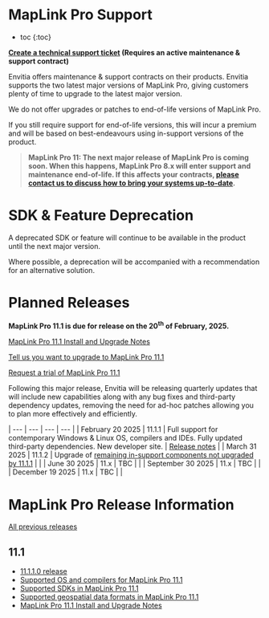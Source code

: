 # MapLink Pro Support

* toc
{:toc}

**[Create a technical support ticket](https://support.envitia.com) (Requires an active maintenance & support contract)**

Envitia offers maintenance & support contracts on their products. Envitia supports the two latest major versions of MapLink Pro, giving customers plenty of time to upgrade to the latest major version.

We do not offer upgrades or patches to end-of-life versions of MapLink Pro.

If you still require support for end-of-life versions, this will incur a premium and will be based on best-endeavours using in-support versions of the product.

> **MapLink Pro 11: The next major release of MapLink Pro is coming soon. When this happens, MapLink Pro 8.x will enter support and maintenance end-of-life. If this affects your contracts, [please contact us to discuss how to bring your systems up-to-date](https://forms.office.com/e/6ydUswfjEe).**

# SDK & Feature Deprecation

A deprecated SDK or feature will continue to be available in the product until the next major version.

Where possible, a deprecation will be accompanied with a recommendation for an alternative solution.

# Planned Releases
**MapLink Pro 11.1 is due for release on the 20<sup>th</sup> of February, 2025.**

[MapLink Pro 11.1 Install and Upgrade Notes](install-and-upgrade.md)

[Tell us you want to upgrade to MapLink Pro 11.1](https://forms.office.com/e/6ydUswfjEe)

[Request a trial of MapLink Pro 11.1](https://forms.office.com/e/Lr7jN9TCC0)

Following this major release, Envitia will be releasing quarterly updates that will include new capabilities along with any bug fixes and third-party dependency updates, removing the need for ad-hoc patches allowing you to plan more effectively and efficiently.

| --- | --- | --- | --- |
| February 20 2025 | 11.1.1 | Full support for contemporary Windows & Linux OS, compilers and IDEs. Fully updated third-party dependencies. New developer site. | [Release notes](../releases/11.1.1.0/release-notes) |
| March 31 2025 | 11.1.2 | Upgrade of [remaining in-support components not upgraded by 11.1.1](sdk-support.md) | |
| June 30 2025 | 11.x | TBC | |
| September 30 2025 | 11.x | TBC | |
| December 19 2025 | 11.x | TBC | |

# MapLink Pro Release Information

[All previous releases](../releases/)

## 11.1
- [11.1.1.0 release](../releases/11.1.1.0/release-notes)
- [Supported OS and compilers for MapLink Pro 11.1](platform-support.md)
- [Supported SDKs in MapLink Pro 11.1](sdk-support.md)
- [Supported geospatial data formats in MapLink Pro 11.1](geospatial-formats.md)
- [MapLink Pro 11.1 Install and Upgrade Notes](install-and-upgrade.md)
